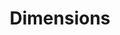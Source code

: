 ---
layout: default
bigquery: https://console.cloud.google.com/bigquery?p=covid-19-dimensions-ai&page=table&d=data&t=publications
contributors: Digital Science, https://www.digital-science.com/
cost: Free for personal, non-commercial use.
description: Dimensions contains more than 100 million publications, ranging from
  articles published in scholarly journals, books and book chapters, to preprints
  and conference proceedings. All publications are contextualized with linked data
  sets, funding, publications, patents, clinical trials, and policy documents. You
  can also view associated categories, funders, institutions, and researcher profiles.
documentation: https://docs.dimensions.ai/bigquery/index.html
last_edit: 04/08/2022, 21:54:40
location: https://www.dimensions.ai/products/free/
maintained_by: Digital Science, https://www.digital-science.com/
schema_fields:
- current_assignee
- year
- ipcr
- funder_org_countries
- funding_cad
- category_hrcs_hc
- funder_org_cities
- funding_eur
- assignee_countries
- interventions
- filing_status
- granted_year
- category_icrp_ct
- reference_ids
- associated_publication_id
- legal_status
- date_online
- metrics
- open_access_categories_v2
- gender
- filing_date
- id
- research_org_state_codes
- funding_currency
- date_imported_gbq
- title
- associated_publication_arxiv_id
- established
- original_abstract
- repository_url
- source_id
- end_date
- organisation_details
- priority_year
- date_normal
- labels
- pmid
- repository_name
- filing_year
- parent_id
- address
- wikipedia_url
- family_members_ids
- funding_chf
- original_assignee_countries
- citations
- funding_usd
- family_id
- phase
- publisher
- funding_details
- doi
- expiration_date
- category_hra
- publication_ids
- expiration_year
- jurisdiction
- abstract
- aliases
- research_org_city_names
- language
- application_number
- category_rcdc
- registry
- category_uoa
- patent_ids
- publication_date
- acknowledgements
- associated_publication_doi
- date
- editors
- resulting_publication_ids
- subtitles
- start_date
- repository_id
- research_orgs
- categories
- family_count
- funding_nzd
- associated_publication_pmid
- funding_jpy
- active_years
- book_title
- relationships
- pmcid
- legal_events
- volume
- created_date
- funder_orgs
- research_org_cities
- publication_year
- end_year
- journal
- supporting_grant_ids
- isbn
- original_assignee
- funder_org_state_codes
- conditions
- date_modified
- acronym
- priority_date
- original_assignee_orgs
- funding_amount
- types
- research_org_country_names
- name
- funder_org_acronyms
- cpc
- date_inserted
- pages
- current_assignee_orgs
- embargo_date
- assignee_orgs
- issue
- foa_number
- granted_date
- category_for
- funding_gbp
- altmetrics
- links
- book_series_title
- brief_title
- funder_org
- external_ids
- start_year
- kind
- original_title
- mesh_terms
- funding_aud
- type
- funding_cny
- open_access_categories
- cited_by_ids
- proceedings_title
- authors
- arxiv_id
- conference
- mesh_headings
- journal_lists
- status
- funder_countries
- citation_string
- description
- clinical_trial_ids
- associated_grant_ids
- investigators
- linkout
- research_org_countries
- resulting_publication_doi
- email_address
- research_org_state_names
- category_icrp_cso
- date_print
- citations_count
- license
- category_bra
- current_assignee_countries
- category_hrcs_rac
- eisbn
- concepts
- acronyms
- category_sdg
- inventor_names
- grant_number
- researcher_ids
shortname: dimensions
tags:
- scholarly literature
- patents
- funding
- clinical trials
- academic profiles
terms_of_use: 'Use of both the Dimensions COVID-19 dataset and full Dimensions dataset
  are subject to the Dimensions Terms of use: https://www.dimensions.ai/policies-terms-legal '
title: Dimensions
uuid: dcff88bd-fe6b-4fdb-8159-809bf9d7bc1c
---